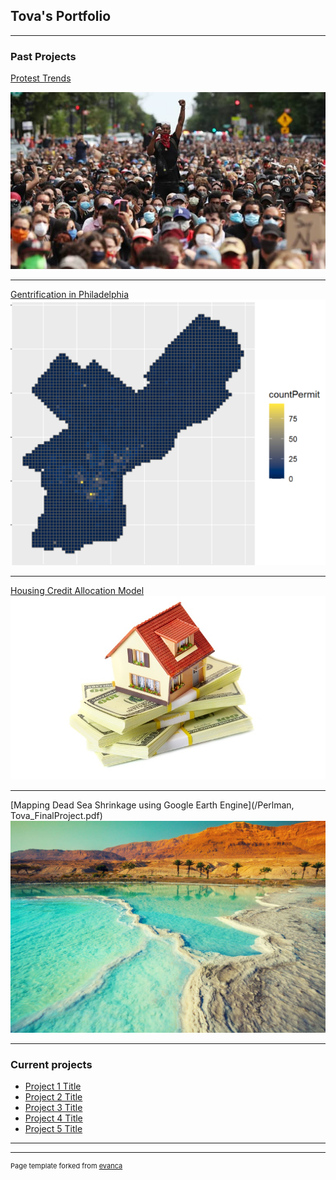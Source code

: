 ## Tova's Portfolio

---

### Past Projects

[Protest Trends](http://tovaperlman.github.io/MUSA550FinalProject/)


<img src="images/protestimagev2.png?raw=true"/>

---
[Gentrification in Philadelphia](/MUSA508_KristinTova_Final)
<img src="images/phillygentrification.png?raw=true"/>

---
[Housing Credit Allocation Model](/TovaPerlman_508_HW4.2)
<img src="images/Housing-Credit.jpg?raw=true"/>

---
[Mapping Dead Sea Shrinkage using Google Earth Engine](/Perlman, Tova_FinalProject.pdf)
<img src="images/deadsea.jpg?raw=true"/>

---

### Current projects

- [Project 1 Title](http://example.com/)
- [Project 2 Title](http://example.com/)
- [Project 3 Title](http://example.com/)
- [Project 4 Title](http://example.com/)
- [Project 5 Title](http://example.com/)

---




---
<p style="font-size:11px">Page template forked from <a href="https://github.com/evanca/quick-portfolio">evanca</a></p>
<!-- Remove above link if you don't want to attibute -->
